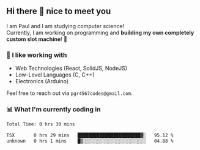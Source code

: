 ## Hi there 👋 nice to meet you

I am Paul and I am studying computer science!  
Currently, I am working on programming and **building my own completely custom slot machine**! 🎰

### 🔭 I like working with
- Web Technologies (React, SolidJS, NodeJS)
- Low-Level Languages (C, C++)
- Electronics (Arduino)

Feel free to reach out via `pgr4567codes@gmail.com`.

### 📊 What I'm currently coding in
<!--START_SECTION:waka-->

```txt
Total Time: 0 hrs 30 mins

TSX       0 hrs 29 mins   ███████████████████████▓░   95.12 %
unknown   0 hrs 1 mins    █▒░░░░░░░░░░░░░░░░░░░░░░░   04.88 %
```

<!--END_SECTION:waka-->
